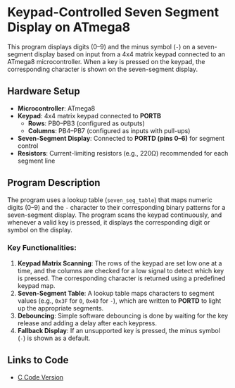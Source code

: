 # Keypad-Controlled Seven Segment Display on ATmega8

This program displays digits (0–9) and the minus symbol (`-`) on a seven-segment display based on input from a 4x4 matrix keypad connected to an ATmega8 microcontroller. When a key is pressed on the keypad, the corresponding character is shown on the seven-segment display.

## Hardware Setup

- **Microcontroller**: ATmega8
- **Keypad**: 4x4 matrix keypad connected to **PORTB**
  - **Rows**: PB0–PB3 (configured as outputs)
  - **Columns**: PB4–PB7 (configured as inputs with pull-ups)
- **Seven-Segment Display**: Connected to **PORTD (pins 0–6)** for segment control
- **Resistors**: Current-limiting resistors (e.g., 220Ω) recommended for each segment line

## Program Description

The program uses a lookup table (`seven_seg_table`) that maps numeric digits (0–9) and the `-` character to their corresponding binary patterns for a seven-segment display. The program scans the keypad continuously, and whenever a valid key is pressed, it displays the corresponding digit or symbol on the display.

### Key Functionalities:

1. **Keypad Matrix Scanning**: The rows of the keypad are set low one at a time, and the columns are checked for a low signal to detect which key is pressed. The corresponding character is returned using a predefined keypad map.
2. **Seven-Segment Table**: A lookup table maps characters to segment values (e.g., `0x3F` for `0`, `0x40` for `-`), which are written to **PORTD** to light up the appropriate segments.
3. **Debouncing**: Simple software debouncing is done by waiting for the key release and adding a delay after each keypress.
4. **Fallback Display**: If an unsupported key is pressed, the minus symbol (`-`) is shown as a default.

## Links to Code

- [C Code Version](./c/keypad.c)

